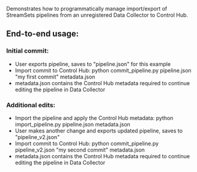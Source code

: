 Demonstrates how to programmatically manage import/export of StreamSets pipelines from an unregistered Data Collector to Control Hub.

## End-to-end usage:

### Initial commit:
* User exports pipeline, saves to "pipeline.json" for this example
* Import commit to Control Hub: python commit_pipeline.py pipeline.json "my first commit" metadata.json
* metadata.json contains the Control Hub metadata required to continue editing the pipeline in Data Collector

### Additional edits:
* Import the pipeline and apply the Control Hub metadata: python import_pipeline.py pipeline.json metadata.json
* User makes another change and exports updated pipeline, saves to "pipeline_v2.json"
* Import commit to Control Hub: python commit_pipeline.py pipeline_v2.json "my second commit" metadata.json
* metadata.json contains the Control Hub metadata required to continue editing the pipeline in Data Collector

